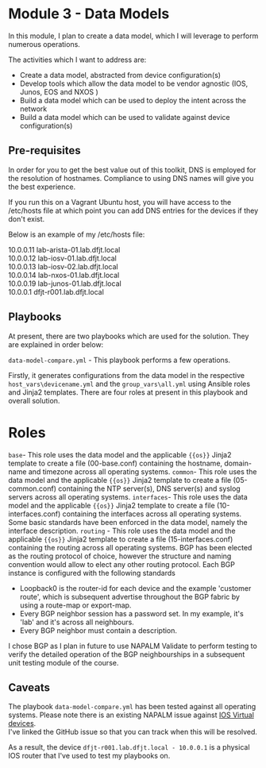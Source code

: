 # Module 3 - Data Models

In this module, I plan to create a data model, which I will leverage to perform numerous operations.

The activities which I want to address are:  

- Create a data model, abstracted from device configuration(s)
- Develop tools which allow the data model to be vendor agnostic (IOS, Junos, EOS and NXOS )
- Build a data model which can be used to deploy the intent across the network
- Build a data model which can be used to validate against device configuration(s)

## Pre-requisites

In order for you to get the best value out of this toolkit, DNS is employed for the resolution of hostnames. Compliance to using DNS names will give you the best experience.

If you run this on a Vagrant Ubuntu host, you will have access to the /etc/hosts file at which point you can add DNS entries for the devices if they don't exist.

Below is an example of my /etc/hosts file:

10.0.0.11 lab-arista-01.lab.dfjt.local  
10.0.0.12 lab-iosv-01.lab.dfjt.local  
10.0.0.13 lab-iosv-02.lab.dfjt.local  
10.0.0.14 lab-nxos-01.lab.dfjt.local  
10.0.0.19 lab-junos-01.lab.dfjt.local  
10.0.0.1 dfjt-r001.lab.dfjt.local  

## Playbooks

At present, there are two playbooks which are used for the solution. They are explained in order below:  

`data-model-compare.yml` - This playbook performs a few operations. 

Firstly, it generates configurations from the data model in the respective `host_vars\devicename.yml` and the `group_vars\all.yml` using Ansible roles and Jinja2 templates. There are four roles at present in this playbook and overall solution.

# Roles

`base`- This role uses the data model and the applicable `{{os}}` Jinja2 template to create a file (00-base.conf) containing the hostname, domain-name and timezone across all operating systems.
`common`- This role uses the data model and the applicable `{{os}}` Jinja2 template to create a file (05-common.conf) containing the NTP server(s), DNS server(s) and syslog servers across all operating systems.
`interfaces`- This role uses the data model and the applicable `{{os}}` Jinja2 template to create a file (10-interfaces.conf) containing the interfaces across all operating systems. Some basic standards have been enforced in the data model, namely the interface description.
`routing` - This role uses the data model and the applicable `{{os}}` Jinja2 template to create a file (15-interfaces.conf) containing the routing across all operating systems. BGP has been elected as the routing protocol of choice, however the structure and naming convention would allow to elect any other routing protocol. 
Each BGP instance is configured with the following standards
- Loopback0 is the router-id for each device and the example 'customer route', which is subsequent advertise throughout the BGP fabric by using a route-map or export-map.
- Every BGP neighbor session has a password set. In my example, it's 'lab' and it's across all neighbours.
- Every BGP neighbor must contain a description.  

I chose BGP as I plan in future to use NAPALM Validate to perform testing to verify the detailed operation of the BGP neighbourships in a subsequent unit testing module of the course.  


## Caveats

The playbook `data-model-compare.yml` has been tested against all operating systems. Please note there is an existing NAPALM issue against [IOS Virtual devices](https://github.com/napalm-automation/napalm-ansible/issues/145).  
I've linked the GitHub issue so that you can track when this will be resolved. 

As a result, the device `dfjt-r001.lab.dfjt.local - 10.0.0.1` is a physical IOS router that I've used to test my playbooks on.




